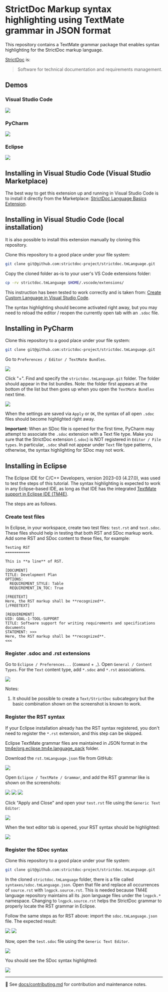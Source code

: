 # StrictDoc Markup syntax highlighting using TextMate grammar in JSON format

This repository contains a TextMate grammar package that enables syntax
highlighting for the StrictDoc markup language.

[StrictDoc](https://github.com/strictdoc-project/strictdoc) is:

> Software for technical documentation and requirements management.

## Demos

### Visual Studio Code

![](assets/VSCode/Screenshot_VSCode_1.png)

### PyCharm

![](assets/PyCharm/Screenshot_PyCharm_1.png)

### Eclipse

![](assets/Eclipse/Screenshot_Eclipse_1.png)

## Installing in Visual Studio Code (Visual Studio Marketplace)

The best way to get this extension up and running in Visual Studio Code
is to install it directly from the Marketplace:
[StrictDoc Language Basics Extension](https://marketplace.visualstudio.com/items?itemName=StrictDoc.strictdoc).

## Installing in Visual Studio Code (local installation)

It is also possible to install this extension manually by cloning this
repository.

Clone this repository to a good place under your file system:

```bash
git clone git@github.com:strictdoc-project/strictdoc.tmLanguage.git
```

Copy the cloned folder as-is to your user's VS Code extensions folder:

```bash
cp -rv strictdoc.tmLanguage $HOME/.vscode/extensions/
```

This instruction has been tested to work correctly and is taken from:
[Create Custom Language in Visual Studio Code](https://stackoverflow.com/q/30687783/598057).

The syntax highlighting should become activated right away, but you may need
to reload the editor / reopen the currently open tab with an `.sdoc` file.

## Installing in PyCharm

Clone this repository to a good place under your file system:

```bash
git clone git@github.com:strictdoc-project/strictdoc.tmLanguage.git
```

Go to `Preferences / Editor / TextMate Bundles`.

![](assets/PyCharm/Screenshot_PyCharm_2.png)

Click "+". Find and specify the `strictdoc.tmLanguage.git` folder. The folder
should appear in the list bundles. Note: the folder first appears at the bottom
of the list but then goes up when you open the `TextMate Bundles` next time.

![](assets/PyCharm/Screenshot_PyCharm_3.png)

When the settings are saved via `Apply` or `OK`, the syntax of all
open `.sdoc` files should become highlighted right away.

**Important:** When an SDoc file is opened for the first time, PyCharm
may attempt to associate the `.sdoc` extension with a Text file type.
Make you sure that the StrictDoc extension (`.sdoc`) is NOT registered
in `Editor / File types`. In particular, `.sdoc` shall not appear under `Text`
file type patterns, otherwise, the syntax highlighting for SDoc may not work.

## Installing in Eclipse

The Eclipse IDE for C/C++ Developers, version 2023-03 (4.27.0), was used to test
the steps of this tutorial. The syntax highlighting is expected to work in any
Eclipse-based IDE, as long as that IDE has the integrated
[TextMate support in Eclipse IDE (TM4E)](https://github.com/eclipse/tm4e>).

The steps are as follows.

### Create test files

In Eclipse, in your workspace, create two test files:
`test.rst` and `test.sdoc`. These files should help in testing
that both RST and SDoc markup work. Add some RST and SDoc content to these
files, for example:

```rst
Testing RST
===========

This is **a line** of RST.
```

```text
[DOCUMENT]
TITLE: Development Plan
OPTIONS:
  REQUIREMENT_STYLE: Table
  REQUIREMENT_IN_TOC: True

[FREETEXT]
Here, the RST markup shall be **recognized**.
[/FREETEXT]

[REQUIREMENT]
UID: GOAL-1-TOOL-SUPPORT
TITLE: Software support for writing requirements and specifications documents
STATEMENT: >>>
Here, the RST markup shall be **recognized**.
<<<
```

### Register .sdoc and .rst extensions

Go to `Eclipse / Preferences...` (`Command` + `,`). Open
`General / Content Types`. For the `Text` content type, add `*.sdoc` and `*.rst`
associations.

![](assets/Eclipse/Screenshot_Eclipse_2.png)

Notes:

1) It should be possible to create a `Text/StrictDoc` subcategory but the
basic combination shown on the screenshot is known to work.

### Register the RST syntax

If your Eclipse installation already has the RST syntax registered, you
don't need to register the `*.rst` extension, and this step can be skipped.

Eclipse TextMate grammar files are maintained in JSON format in the
[tm4e/org.eclipse.tm4e.language_pack](https://github.com/eclipse/tm4e/tree/main/org.eclipse.tm4e.language_pack)
folder.

Download the `rst.tmLanguage.json` file from GitHub:

![](assets/Eclipse/Screenshot_Eclipse_3.png)

Open `Eclipse / TextMate / Grammar`, and add the RST grammar like is shown on
the screenshots:

![](assets/Eclipse/Screenshot_Eclipse_4.png)
![](assets/Eclipse/Screenshot_Eclipse_5.png)
![](assets/Eclipse/Screenshot_Eclipse_6.png)

Click "Apply and Close" and open your `test.rst` file using the
`Generic Text Editor`:

![](assets/Eclipse/Screenshot_Eclipse_7.png)

When the text editor tab is opened, your RST syntax should be highlighted:

![](assets/Eclipse/Screenshot_Eclipse_8.png)

### Register the SDoc syntax

Clone this repository to a good place under your file system:

```bash
git clone git@github.com:strictdoc-project/strictdoc.tmLanguage.git
```

In the cloned `strictdoc.tmLanguage` folder, there is a file called
`syntaxes/sdoc.tmLanguage.json`. Open that file and replace all occurrences of
`source.rst` with `lngpck.source.rst`. This is needed because TM4E language
repository maintains all its .json language files under the `lngpck.*`
namespace. Changing to `lngpck.source.rst` helps the StrictDoc grammar to
properly locate the RST grammar in Eclipse.

Follow the same steps as for RST above: import the `sdoc.tmLanguage.json` file.
The expected result:

![](assets/Eclipse/Screenshot_Eclipse_9.png)
![](assets/Eclipse/Screenshot_Eclipse_10.png)

Now, open the `test.sdoc` file using the `Generic Text Editor`.

![](assets/Eclipse/Screenshot_Eclipse_11.png)

You should see the SDoc syntax highlighted:

![](assets/Eclipse/Screenshot_Eclipse_12.png)

---

📌 See [docs/contributing.md](./docs/contributing.md) for contribution and maintenance notes.

